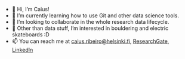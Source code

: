 - 👋 Hi, I’m Caius!
- 🌱 I’m currently learning how to use Git and other data science tools.
- 💞️ I’m looking to collaborate in the whole research data lifecycle.
- 👀 Other than data stuff, I’m interested in bouldering and electric skateboards :D
- 📫 You can reach me at caius.ribeiro@helsinki.fi, [ResearchGate](https://www.researchgate.net/profile/Caius-Ribeiro-Kumara), [LinkedIn](https://www.linkedin.com/in/caius-tomas-ribeiro-kumara-486b67a3/)

<!---
c-riku/c-riku is a ✨ special ✨ repository because its `README.md` (this file) appears on your GitHub profile.
You can click the Preview link to take a look at your changes.
--->
